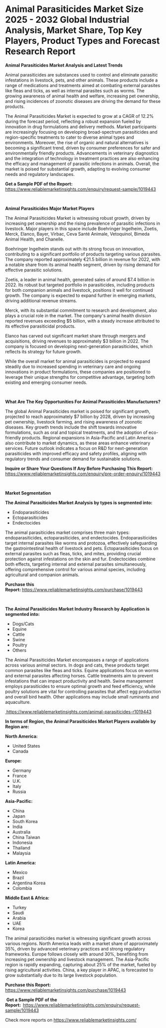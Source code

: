 <p><h1>Animal Parasiticides Market Size 2025 - 2032 Global Industrial Analysis, Market Share, Top Key Players, Product Types and Forecast Research Report</h1></p><p><strong>Animal Parasiticides Market Analysis and Latest Trends</strong></p>
<p><p>Animal parasiticides are substances used to control and eliminate parasitic infestations in livestock, pets, and other animals. These products include a range of medications and treatments aimed at combating external parasites like fleas and ticks, as well as internal parasites such as worms. The growing awareness of animal health and welfare, increasing pet ownership, and rising incidences of zoonotic diseases are driving the demand for these products.</p><p>The Animal Parasiticides Market is expected to grow at a CAGR of 12.2% during the forecast period, reflecting a robust expansion fueled by innovation in drug formulations and delivery methods. Market participants are increasingly focusing on developing broad-spectrum parasiticides and region-specific treatments to cater to diverse animal types and environments. Moreover, the rise of organic and natural alternatives is becoming a significant trend, driven by consumer preferences for safer and environmentally friendly products. Advancements in veterinary diagnostics and the integration of technology in treatment practices are also enhancing the efficacy and management of parasitic infections in animals. Overall, the market is poised for substantial growth, adapting to evolving consumer needs and regulatory landscapes.</p></p>
<p><strong>Get a Sample PDF of the Report:&nbsp;</strong> <a href="https://www.reliablemarketinsights.com/enquiry/request-sample/1019443?utm_campaign=2197&utm_medium=2&utm_source=Github&utm_content=ia&utm_term=08032025&utm_id=animal-parasiticides">https://www.reliablemarketinsights.com/enquiry/request-sample/1019443</a></p>
<p>&nbsp;</p>
<p><strong>Animal Parasiticides Major Market Players</strong></p>
<p><p>The Animal Parasiticides Market is witnessing robust growth, driven by increasing pet ownership and the rising prevalence of parasitic infections in livestock. Major players in this space include Boehringer Ingelheim, Zoetis, Merck, Elanco, Bayer, Virbac, Ceva Santé Animale, Vetoquinol, Bimeda Animal Health, and Chanelle. </p><p>Boehringer Ingelheim stands out with its strong focus on innovation, contributing to a significant portfolio of products targeting various parasites. The company reported approximately €21.5 billion in revenue for 2022, with a notable share from its animal health segment, driven by rising demand for effective parasitic solutions. </p><p>Zoetis, a leader in animal health, generated sales of around $7.4 billion in 2022. Its robust but targeted portfolio in parasiticides, including products for both companion animals and livestock, positions it well for continued growth. The company is expected to expand further in emerging markets, driving additional revenue streams.</p><p>Merck, with its substantial commitment to research and development, also plays a crucial role in the market. The company's animal health division reported revenues exceeding $5 billion, with a steady increase attributed to its effective parasiticidal products.</p><p>Elanco has carved out significant market share through mergers and acquisitions, driving revenues to approximately $3 billion in 2022. The company is focused on developing next-generation parasiticides, which reflects its strategy for future growth.</p><p>While the overall market for animal parasiticides is projected to expand steadily due to increased spending in veterinary care and ongoing innovations in product formulations, these companies are positioned to leverage their unique strengths for competitive advantage, targeting both existing and emerging consumer needs.</p></p>
<p>&nbsp;</p>
<p><strong>What Are The Key Opportunities For Animal Parasiticides Manufacturers?</strong></p>
<p><p>The global Animal Parasiticides market is poised for significant growth, projected to reach approximately $7 billion by 2028, driven by increasing pet ownership, livestock farming, and rising awareness of zoonotic diseases. Key growth trends include the shift towards innovative formulations, such as oral and topical treatments, and the adoption of eco-friendly products. Regional expansions in Asia-Pacific and Latin America also contribute to market dynamics, as these areas enhance veterinary services. Future outlook indicates a focus on R&D for next-generation parasiticides with improved efficacy and safety profiles, aligning with regulatory trends and consumer demand for sustainable solutions.</p></p>
<p><strong>Inquire or Share Your Questions If Any Before Purchasing This Report:</strong> <a href="https://www.reliablemarketinsights.com/enquiry/pre-order-enquiry/1019443?utm_campaign=2197&utm_medium=2&utm_source=Github&utm_content=ia&utm_term=08032025&utm_id=animal-parasiticides">https://www.reliablemarketinsights.com/enquiry/pre-order-enquiry/1019443</a></p>
<p>&nbsp;</p>
<p><strong>Market Segmentation</strong></p>
<p><strong>The Animal Parasiticides Market Analysis by types is segmented into:</strong></p>
<p><ul><li>Endoparasiticides</li><li>Ectoparasiticides</li><li>Endectocides</li></ul></p>
<p><p>The animal parasiticides market comprises three main types: endoparasiticides, ectoparasiticides, and endectocides. Endoparasiticides target internal parasites like worms and protozoa, effectively safeguarding the gastrointestinal health of livestock and pets. Ectoparasiticides focus on external parasites such as fleas, ticks, and mites, providing crucial protection against infestations on the skin and fur. Endectocides combine both effects, targeting internal and external parasites simultaneously, offering comprehensive control for various animal species, including agricultural and companion animals.</p></p>
<p><strong>Purchase this Report:&nbsp;</strong><a href="https://www.reliablemarketinsights.com/purchase/1019443?utm_campaign=2197&utm_medium=2&utm_source=Github&utm_content=ia&utm_term=08032025&utm_id=animal-parasiticides">https://www.reliablemarketinsights.com/purchase/1019443</a></p>
<p>&nbsp;</p>
<p><strong>The Animal Parasiticides Market Industry Research by Application is segmented into:</strong></p>
<p><ul><li>Dogs/Cats</li><li>Equine</li><li>Cattle</li><li>Swine</li><li>Poultry</li><li>Others</li></ul></p>
<p><p>The Animal Parasiticides Market encompasses a range of applications across various animal sectors. In dogs and cats, these products target common parasites like fleas and ticks. Equine applications focus on worms and external parasites affecting horses. Cattle treatments aim to prevent infestations that can impact productivity and health. Swine management employs parasiticides to ensure optimal growth and feed efficiency, while poultry solutions are vital for controlling parasites that affect egg production and overall bird health. Other applications may include small ruminants and aquaculture.</p></p>
<p><a href="https://www.reliablemarketinsights.com/animal-parasiticides-r1019443?utm_campaign=2197&utm_medium=2&utm_source=Github&utm_content=ia&utm_term=08032025&utm_id=animal-parasiticides">&nbsp;https://www.reliablemarketinsights.com/animal-parasiticides-r1019443</a></p>
<p><strong>In terms of Region, the Animal Parasiticides Market Players available by Region are:</strong></p>
<p>
    <p> <strong> North America: </strong>
        <ul>
            <li>United States</li>
            <li>Canada</li>
        </ul>
        </p> 
    <p> <strong> Europe: </strong>
        <ul>
            <li>Germany</li>
            <li>France</li>
            <li>U.K.</li>
            <li>Italy</li>
            <li>Russia</li>
        </ul>
        </p> 
    <p> <strong> Asia-Pacific: </strong>
        <ul>
            <li>China</li>
            <li>Japan</li>
            <li>South Korea</li>
            <li>India</li>
            <li>Australia</li>
            <li>China Taiwan</li>
            <li>Indonesia</li>
            <li>Thailand</li>
            <li>Malaysia</li>
        </ul>
        </p> 
    <p> <strong> Latin America: </strong>
        <ul>
            <li>Mexico</li>
            <li>Brazil</li>
            <li>Argentina Korea</li>
            <li>Colombia</li>
        </ul>
        </p> 
    <p> <strong> Middle East & Africa: </strong>
        <ul>
            <li>Turkey</li>
            <li>Saudi</li>
            <li>Arabia</li>
            <li>UAE</li>
            <li>Korea</li>
        </ul>
    </p>
    </p>
<p><p>The animal parasiticides market is witnessing significant growth across various regions. North America leads with a market share of approximately 35%, driven by advanced veterinary practices and strong regulatory frameworks. Europe follows closely with around 30%, benefiting from increasing pet ownership and livestock management. The Asia-Pacific region is rapidly expanding, capturing about 25% of the market, fueled by rising agricultural activities. China, a key player in APAC, is forecasted to grow substantially due to its large livestock population.</p></p>
<p><strong>Purchase this Report: </strong><a href="https://www.reliablemarketinsights.com/purchase/1019443?utm_campaign=2197&utm_medium=2&utm_source=Github&utm_content=ia&utm_term=08032025&utm_id=animal-parasiticides">https://www.reliablemarketinsights.com/purchase/1019443</a></p>
<p>&nbsp;<strong>Get a Sample PDF of the Report:&nbsp;&nbsp;</strong><a href="https://www.reliablemarketinsights.com/enquiry/request-sample/1019443?utm_campaign=2197&utm_medium=2&utm_source=Github&utm_content=ia&utm_term=08032025&utm_id=animal-parasiticides">https://www.reliablemarketinsights.com/enquiry/request-sample/1019443</a></p>
<p><strong></strong></p>
<p>Check more reports on <a href="https://www.reliablemarketinsights.com/?utm_campaign=2197&utm_medium=2&utm_source=Github&utm_content=ia&utm_term=08032025&utm_id=animal-parasiticides">https://www.reliablemarketinsights.com/</a></p>